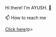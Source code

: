 Hi there! I'm AYUSH. 👋
<br> <p>📫 How to reach me <br>
<p><a href="ayushdumasia00@gmail.com<">Click here</a>/p>


